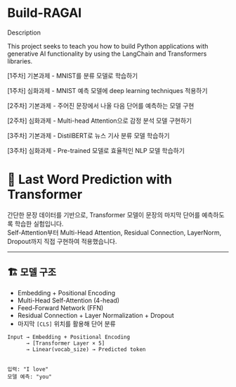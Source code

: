 # Build-RAGAI
Description

This project seeks to teach you how to build Python applications with generative AI functionality by using the LangChain and Transformers libraries.


[1주차] 기본과제 - MNIST를 분류 모델로 학습하기

[1주차] 심화과제 - MNIST 예측 모델에 deep learning techniques 적용하기

[2주차] 기본과제 - 주어진 문장에서 나올 다음 단어를 예측하는 모델 구현

[2주차] 심화과제 - Multi-head Attention으로 감정 분석 모델 구현하기

[3주차] 기본과제 - DistilBERT로 뉴스 기사 분류 모델 학습하기

[3주차] 심화과제 - Pre-trained 모델로 효율적인 NLP 모델 학습하기


# 🧠 Last Word Prediction with Transformer

간단한 문장 데이터를 기반으로, Transformer 모델이 문장의 마지막 단어를 예측하도록 학습한 실험입니다.  
Self-Attention부터 Multi-Head Attention, Residual Connection, LayerNorm, Dropout까지 직접 구현하여 적용했습니다.

---

## 🏗️ 모델 구조

- Embedding + Positional Encoding
- Multi-Head Self-Attention (4-head)
- Feed-Forward Network (FFN)
- Residual Connection + Layer Normalization + Dropout
- 마지막 `[CLS]` 위치를 활용해 단어 분류

```text
Input → Embedding + Positional Encoding
      → [Transformer Layer × 5]
      → Linear(vocab_size) → Predicted token


입력: "I love"
모델 예측: "you"
